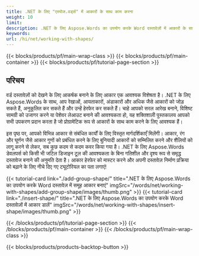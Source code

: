```yaml
---
title: .NET के लिए "एस्पोज.वर्ड्स" में आकारों के साथ काम करना 
weight: 10
limit:
description: .NET के लिए Aspose.Words का उपयोग करके Word दस्तावेज़ों में आकारों के साथ कैसे काम करना है, जानें। आकारों को जोड़ने, अनुकूलित करने और आसानी से हेरफेर करने का पता लगाएं।
keywords:
url: /hi/net/working-with-shapes/
---
```

{{< blocks/products/pf/main-wrap-class >}}
{{< blocks/products/pf/main-container >}}
{{< blocks/products/pf/tutorial-page-section >}}

## परिचय
 
वर्ड दस्तावेज़ों को देखने के लिए आकर्षक बनाने के लिए आकार एक आवश्यक विशेषता है। .NET के लिए Aspose.Words के साथ, आप रेखाओं, आयताकारों, अंडाकारों और अधिक जैसे आकारों को जोड़ सकते हैं, अनुकूलित कर सकते हैं और उन्हें हेरफेर कर सकते हैं। चाहे आपको सरल आरेख बनाने, विशिष्ट सामग्री को उजागर करने या पेशेवर लेआउट बनाने की आवश्यकता हो, यह शक्तिशाली पुस्तकालय आपको सभी उपकरण प्रदान करता है जो प्रोग्रामेटिक रूप से आकारों के साथ काम करने के लिए आवश्यक हैं।  

इस पृष्ठ पर, आपको विभिन्न आकार से संबंधित कार्यों के लिए विस्तृत मार्गदर्शिकाएँ मिलेंगी। आकार, रंग और घूर्णन जैसे आकार गुणों को प्रबंधित करने के लिए बुनियादी आकारों को सम्मिलित करने और शैलियों को लागू करने से लेकर, सब कुछ कदम से कदम कवर किया गया है। .NET के लिए Aspose.Words डेवलपर्स को किसी भी जटिल डिजाइन टूल की आवश्यकता के बिना गतिशील और दृश्य रूप से समृद्ध दस्तावेज बनाने की अनुमति देता है। आकार हेरफेर को मास्टर करने और अपनी दस्तावेज़ निर्माण प्रक्रिया को बढ़ाने के लिए नीचे दिए गए ट्यूटोरियल का पता लगाएं!  

{{< tutorial-card link="./add-group-shape/" title=".NET के लिए Aspose.Words का उपयोग करके Word दस्तावेज़ में समूह आकार बनाएं" imgSrc="/words/net/working-with-shapes/add-group-shape/images/thumb.png" >}}
{{< tutorial-card link="./insert-shape/" title=".NET के लिए Aspose.Words का उपयोग करके Word दस्तावेज़ों में आकार डालें" imgSrc="/words/net/working-with-shapes/insert-shape/images/thumb.png" >}}

{{< /blocks/products/pf/tutorial-page-section >}}
{{< /blocks/products/pf/main-container >}}
{{< /blocks/products/pf/main-wrap-class >}}

{{< blocks/products/products-backtop-button >}}